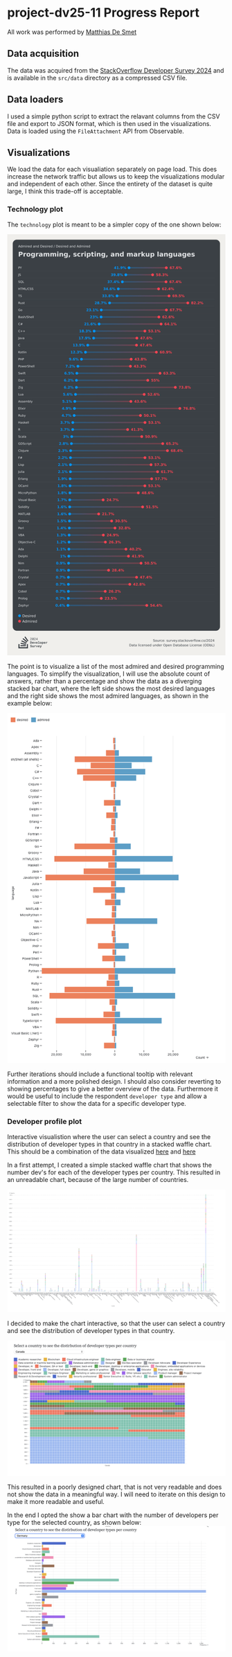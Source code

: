 # project-dv25-11 Progress Report

All work was performed by [Matthias De Smet](@matthdsm)

## Data acquisition

The data was acquired from the [StackOverflow Developer Survey 2024](https://survey.stackoverflow.co/datasets/stack-overflow-developer-survey-2024.zip) and is available in the `src/data` directory as a compressed CSV file.

## Data loaders

I used a simple python script to extract the relavant columns from the CSV file and export to JSON format, which is then used in the visualizations.
Data is loaded using the `FileAttachment` API from Observable.


## Visualizations

We load the data for each visualiation separately on page load. This does increase the network traffic but allows us to keep the visualizations modular and independent of each other. Since the entirety of the dataset is quite large,  I think this trade-off is acceptable.

### Technology plot
The `technology` plot is meant to be a simpler copy of the one shown below:

<img src="src/include/stackoverflow-dev-survey-2024-technology-admired-and-desired-language-desire-admire-social.png" width="600">


The point is to visualize a list of the most admired and desired programming languages.
To simplify the visualization, I will use the absolute count of answers, rather than a percentage and show the data as a diverging stacked bar chart, where the left side shows the most desired languages and the right side shows the most admired languages, as shown in the example below:

![Technology attempt 1](src/include/technology-attempt1.png)


Further iterations should include a functional tooltip with relevant information and a more polished design. I should also consider reverting to showing percentages to give a better overview of the data.
Furthermore it would be useful to include the respondent `developer type` and allow a selectable filter to show the data for a specific developer type.

### Developer profile plot

Interactive visualistion where the user can select a country and see the distribution of developer types in that country in a stacked waffle chart.
This should be a combination of the data visualized [here](https://survey.stackoverflow.co/2024/developer-profile#4-developer-type) and [here](https://survey.stackoverflow.co/2024/developer-profile#5-geography)

In a first attempt, I created a simple stacked waffle chart that shows the number dev's for each of the developer types per country. This resulted in an unreadable chart, because of the large number of countries.

![Developer profile attempt 1](./src/include/profile-attempt1.png)

I decided to make the chart interactive, so that the user can select a country and see the distribution of developer types in that country.

![Developer profile attempt 2](./src/include/profile-attempt2.png)

This resulted in a poorly designed chart, that is not very readable and does not show the data in a meaningful way. I will need to iterate on this design to make it more readable and useful.

In the end I opted the show a bar chart with the number of developers per type for the selected country, as shown below:
![Developer profile attempt 3](./src/include/profile-attempt3.png)
